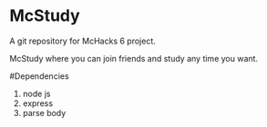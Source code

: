 # McStudy
A git repository for McHacks 6 project.

McStudy where you can join friends and study any time you want.

#Dependencies
1. node js
2. express
3. parse body
